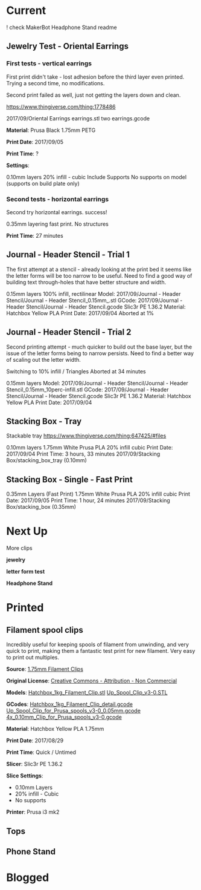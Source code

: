 
# Current

! check MakerBot Headphone Stand readme

## Jewelry Test - Oriental Earrings

### First tests - vertical earrings

First print didn't take - lost adhesion before the third layer even printed. Trying a second time, no modifications.

Second print failed as well, just not getting the layers down and clean.



https://www.thingiverse.com/thing:1778486

2017/09/Oriental Earrings
 earrings.stl
 two earrings.gcode
 
**Material**: Prusa Black 1.75mm PETG

**Print Date**: 2017/09/05

**Print Time**: ?

**Settings**:

0.10mm layers
20% infill - cubic
Include Supports
No supports on model (supports on build plate only)

### Second tests - horizontal earrings

Second try horizontal earrings. success!

0.35mm layering fast print.
No structures

**Print Time**: 27 minutes



## Journal - Header Stencil - Trial 1

The first attempt at a stencil - already looking at the print bed it seems like the
letter forms will be too narrow to be useful. Need to find a good way of building
text through-holes that have better structure and width.


0.15mm layers
100% infill, rectilinear
Model: 2017/09/Journal - Header Stencil/Journal - Header Stencil_0.15mm_.stl
GCode: 2017/09/Journal - Header Stencil/Journal - Header Stencil.gcode
Slic3r PE 1.36.2
Material: Hatchbox Yellow PLA
Print Date: 2017/09/04
Aborted at 1%

## Journal - Header Stencil - Trial 2

Second printing attempt - much quicker to build out the base layer, but the issue
of the letter forms being to narrow persists. Need to find a better way of scaling
out the letter width.

Switching to 10% infill / Triangles
Aborted at 34 minutes

0.15mm layers
Model: 2017/09/Journal - Header Stencil/Journal - Header Stencil_0.15mm_10perc-infill.stl
GCode: 2017/09/Journal - Header Stencil/Journal - Header Stencil.gcode
Slic3r PE 1.36.2
Material: Hatchbox Yellow PLA
Print Date: 2017/09/04

## Stacking Box - Tray

Stackable tray https://www.thingiverse.com/thing:647425/#files

0.10mm layers
1.75mm White Prusa PLA
20% infill cubic
Print Date: 2017/09/04
Print Time: 3 hours, 33 minutes
2017/09/Stacking Box/stacking_box_tray (0.10mm)

## Stacking Box - Single - Fast Print

0.35mm Layers (Fast Print)
1.75mm White Prusa PLA
20% infill cubic
Print Date: 2017/09/05
Print Time: 1 hour, 24 minutes
2017/09/Stacking Box/stacking_box (0.35mm)



# Next Up

More clips

**jewelry**

**letter form test**

**Headphone Stand**

# Printed


## Filament spool clips

Incredibly useful for keeping spools of filament from unwinding, and very quick to print, making them a fantastic
test print for new filament. Very easy to print out multiples.

**Source**: [1.75mm Filament Clips](https://www.thingiverse.com/thing:42528)

**Original License**: [Creative Commons - Attribution - Non Commercial](http://creativecommons.org/licenses/by-nc/3.0/)

**Models**: 
    [Hatchbox_1kg_Filament_Clip.stl](https://www.thingiverse.com/download:3822554)
    [Up_Spool_Clip_v3-0.STL](https://www.thingiverse.com/download:118561)

**GCodes**: 
    [Hatchbox_1kg_Filament_Clip_detail.gcode](https://github.com/dwyerdevices/prints/blob/master/2017/08/Filament%20Clips/Hatchbox_1kg_Filament_Clip_detail.gcode)
[Up_Spool_Clip_for_Prusa_spools_v3-0_0.05mm.gcode](https://github.com/dwyerdevices/prints/blob/master/2017/08/Filament%20Clips/Up_Spool_Clip_for_Prusa_spools_v3-0_0.05mm.gcode)
    [4x_0.10mm_Clip_for_Prusa_spools_v3-0.gcode](https://github.com/dwyerdevices/prints/blob/master/2017/08/Filament%20Clips/4x_0.10mm_Clip_for_Prusa_spools_v3-0.gcode)

**Material**: Hatchbox Yellow PLA 1.75mm

**Print Date**: 2017/08/29

**Print Time**: Quick / Untimed

**Slicer**: Slic3r PE 1.36.2

**Slice Settings**:

 - 0.10mm Layers
 - 20% infill - Cubic
 - No supports

**Printer**: Prusa i3 mk2

## Tops

## Phone Stand

# Blogged

